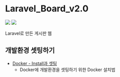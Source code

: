 Laravel_Board_v2.0
===

<a href="#"><img src="https://img.shields.io/github/last-commit/manduMY/2021.01.10_Laravel-Board-v2.0.svg?style=flat" /></a>
<a href="#"><img src="https://img.shields.io/github/languages/top/manduMY/2021.01.10_Laravel-Board-v2.0.svg?colorB=yellow&style=flat" /></a>

Laravel로 만든 게시판 웹

개발환경 셋팅하기
---
- [Docker - Install과 셋팅](markdown/index/Docker.md)
  - Docker에 개발환경을 셋팅하기 위한 Docker 설치법
  
